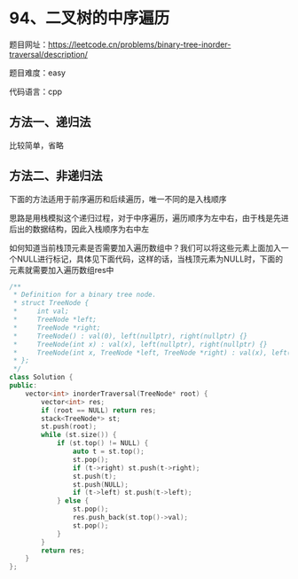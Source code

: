 # 94、二叉树的中序遍历
题目网址：https://leetcode.cn/problems/binary-tree-inorder-traversal/description/

题目难度：easy

代码语言：cpp
## 方法一、递归法
比较简单，省略
## 方法二、非递归法
下面的方法适用于前序遍历和后续遍历，唯一不同的是入栈顺序

思路是用栈模拟这个递归过程，对于中序遍历，遍历顺序为左中右，由于栈是先进后出的数据结构，因此入栈顺序为右中左

如何知道当前栈顶元素是否需要加入遍历数组中？我们可以将这些元素上面加入一个NULL进行标记，具体见下面代码，这样的话，当栈顶元素为NULL时，下面的元素就需要加入遍历数组res中

```cpp
/**
 * Definition for a binary tree node.
 * struct TreeNode {
 *     int val;
 *     TreeNode *left;
 *     TreeNode *right;
 *     TreeNode() : val(0), left(nullptr), right(nullptr) {}
 *     TreeNode(int x) : val(x), left(nullptr), right(nullptr) {}
 *     TreeNode(int x, TreeNode *left, TreeNode *right) : val(x), left(left), right(right) {}
 * };
 */
class Solution {
public:
    vector<int> inorderTraversal(TreeNode* root) {
        vector<int> res;
        if (root == NULL) return res;
        stack<TreeNode*> st;
        st.push(root);
        while (st.size()) {
            if (st.top() != NULL) {
                auto t = st.top();
                st.pop();
                if (t->right) st.push(t->right);
                st.push(t);
                st.push(NULL);
                if (t->left) st.push(t->left);
            } else {
                st.pop();
                res.push_back(st.top()->val);
                st.pop();
            }
        }
        return res;
    }
};
```
